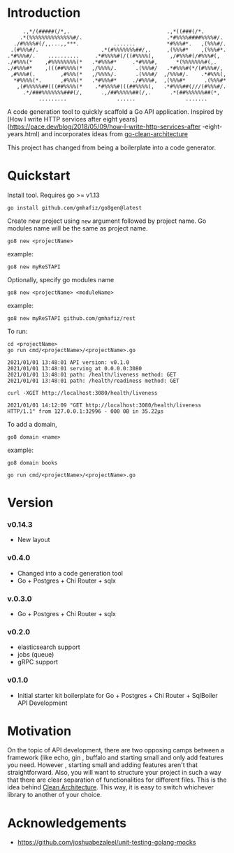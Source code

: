 # Introduction

```
     .,*/(#####(/*,.                               .,*((###(/*.
    .*(%%%%%%%%%%%%%%#/.                           .*#%%%%####%%%%#/.
  ./#%%%%#(/,,...,,***.           .......          *#%%%#*.   ,(%%%#/.
 .(#%%%#/.                    .*(#%%%%%%%##/,.     ,(%%%#*    ,(%%%#*.
.*#%%%#/.    ..........     .*#%%%%#(/((#%%%%(,     ,/#%%%#(/#%%%#(,
./#%%%(*    ,#%%%%%%%%(*   .*#%%%#*     .*#%%%#,      *(%%%%%%%#(,.
./#%%%#*    ,(((##%%%%(*   ,/%%%%/.      .(%%%#/   .*#%%%#(*/(#%%%#/,
 ,#%%%#(.        ,#%%%(*   ,/%%%%/.      .(%%%#/  ,/%%%#/.    .*#%%%(,
  *#%%%%(*.      ,#%%%(*   .*#%%%#*     ./#%%%#,  ,(%%%#*      .(%%%#*
   ,(#%%%%%##(((##%%%%(*    .*#%%%%#(((##%%%%(,   .*#%%%##(///(#%%%#/.
     .*/###%%%%%%%###(/,      .,/##%%%%%##(/,.      .*(##%%%%%%##(*,
          .........                ......                .......
```
A code generation tool to quickly scaffold a Go API application. Inspired by  [How I write HTTP
 services after eight years](https://pace.dev/blog/2018/05/09/how-I-write-http-services-after
 -eight-years.html) and incorporates ideas from [go-clean-architecture](https://github.com/zhashkevych/go-clean-architecture)

This project has changed from being a boilerplate into a code generator.

# Quickstart

Install tool. Requires go >= v1.13

    go install github.com/gmhafiz/go8gen@latest
    
Create new project using `new` argument followed by project name. Go modules name will be the
 same as project name. 

    go8 new <projectName>
    
example:

    go8 new myReSTAPI    
    
Optionally, specify go modules name

    go8 new <projectName> <moduleName>
    
example:

    go8 new myReSTAPI github.com/gmhafiz/rest
    

To run:

    cd <projectName>
    go run cmd/<projectName>/<projectName>.go
    
    2021/01/01 13:48:01 API version: v0.1.0
    2021/01/01 13:48:01 serving at 0.0.0.0:3080
    2021/01/01 13:48:01 path: /health/liveness method: GET 
    2021/01/01 13:48:01 path: /health/readiness method: GET 
    
    curl -XGET http://localhost:3080/health/liveness
    
    2021/01/01 14:12:09 "GET http://localhost:3080/health/liveness HTTP/1.1" from 127.0.0.1:32996 - 000 0B in 35.22µs
 
To add a domain,

    go8 domain <name>
    
example:

    go8 domain books
    
    go run cmd/<projectName>/<projectName>.go

# Version

### v0.14.3

 * New layout

### v0.4.0

 * Changed into a code generation tool
 * Go + Postgres + Chi Router + sqlx
 
### v.0.3.0

 * Go + Postgres + Chi Router + sqlx

### v0.2.0

 * elasticsearch support
 * jobs (queue)
 * gRPC support 
 
### v0.1.0

 * Initial starter kit boilerplate for Go + Postgres + Chi Router + SqlBoiler  API Development
 
# Motivation

On the topic of API development, there are two opposing camps between a framework (like echo, gin
, buffalo and starting small and only add features you need. However , starting small and adding
 features aren't that straightforward. Also, you will want to structure your project in such a
  way that there are clear separation of functionalities for different files. This is the idea
   behind [Clean Architecture](https://blog.cleancoder.com/uncle-bob/2012/08/13/the-clean-architecture.html). This way, it is easy to switch whichever library to another of your choice.
   
   
# Acknowledgements

 * https://github.com/joshuabezaleel/unit-testing-golang-mocks